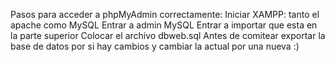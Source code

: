 Pasos para acceder a phpMyAdmin correctamente:
    Iniciar XAMPP: tanto el apache como MySQL
    Entrar a admin MySQL
    Entrar a importar que esta en la parte superior
    Colocar el archivo dbweb.sql
Antes de comitear exportar la base de datos por si hay cambios y cambiar la actual por una nueva :)